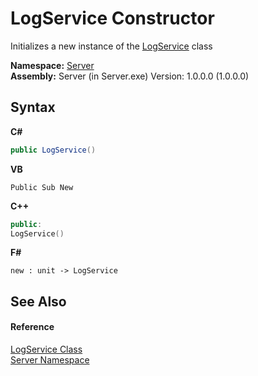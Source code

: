 # LogService Constructor 
 

Initializes a new instance of the <a href="e9ad4ebf-8016-81c4-f9ff-bcb194fa7d52">LogService</a> class

**Namespace:**&nbsp;<a href="01fb5fc4-553e-1341-981f-f7b97fb52f82">Server</a><br />**Assembly:**&nbsp;Server (in Server.exe) Version: 1.0.0.0 (1.0.0.0)

## Syntax

**C#**<br />
``` C#
public LogService()
```

**VB**<br />
``` VB
Public Sub New
```

**C++**<br />
``` C++
public:
LogService()
```

**F#**<br />
``` F#
new : unit -> LogService
```


## See Also


#### Reference
<a href="e9ad4ebf-8016-81c4-f9ff-bcb194fa7d52">LogService Class</a><br /><a href="01fb5fc4-553e-1341-981f-f7b97fb52f82">Server Namespace</a><br />